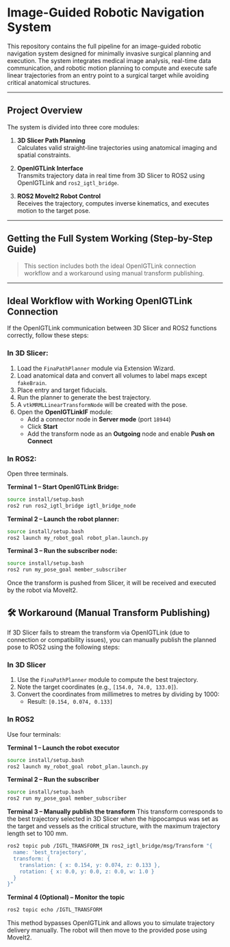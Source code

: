 # Image-Guided Robotic Navigation System

This repository contains the full pipeline for an image-guided robotic navigation system designed for minimally invasive surgical planning and execution. The system integrates medical image analysis, real-time data communication, and robotic motion planning to compute and execute safe linear trajectories from an entry point to a surgical target while avoiding critical anatomical structures.

---

## Project Overview

The system is divided into three core modules:

1. **3D Slicer Path Planning**  
   Calculates valid straight-line trajectories using anatomical imaging and spatial constraints.

2. **OpenIGTLink Interface**  
   Transmits trajectory data in real time from 3D Slicer to ROS2 using OpenIGTLink and `ros2_igtl_bridge`.

3. **ROS2 MoveIt2 Robot Control**  
   Receives the trajectory, computes inverse kinematics, and executes motion to the target pose.

---

## Getting the Full System Working (Step-by-Step Guide)

> This section includes both the ideal OpenIGTLink connection workflow and a workaround using manual transform publishing.

---

## Ideal Workflow with Working OpenIGTLink Connection

If the OpenIGTLink communication between 3D Slicer and ROS2 functions correctly, follow these steps:

### In 3D Slicer:
1. Load the `FinaPathPlanner` module via Extension Wizard.
2. Load anatomical data and convert all volumes to label maps except `fakeBrain`.
3. Place entry and target fiducials.
4. Run the planner to generate the best trajectory.
5. A `vtkMRMLLinearTransformNode` will be created with the pose.
6. Open the **OpenIGTLinkIF** module:
   - Add a connector node in **Server mode** (port `18944`)
   - Click **Start**
   - Add the transform node as an **Outgoing** node and enable **Push on Connect**

### In ROS2:
Open three terminals.

**Terminal 1 – Start OpenIGTLink Bridge:**
```bash
source install/setup.bash
ros2 run ros2_igtl_bridge igtl_bridge_node
```


**Terminal 2 – Launch the robot planner:**

```bash
source install/setup.bash
ros2 launch my_robot_goal robot_plan.launch.py
```

**Terminal 3 – Run the subscriber node:**

```bash
source install/setup.bash
ros2 run my_pose_goal member_subscriber
```

Once the transform is pushed from Slicer, it will be received and executed by the robot via MoveIt2.

## 🛠 Workaround (Manual Transform Publishing)

If 3D Slicer fails to stream the transform via OpenIGTLink (due to connection or compatibility issues), you can manually publish the planned pose to ROS2 using the following steps:

### In 3D Slicer

1. Use the `FinaPathPlanner` module to compute the best trajectory.
2. Note the target coordinates (e.g., `[154.0, 74.0, 133.0]`).
3. Convert the coordinates from millimetres to metres by dividing by 1000:
   - Result: `[0.154, 0.074, 0.133]`

### In ROS2

Use four terminals:

**Terminal 1 – Launch the robot executor**
```bash
source install/setup.bash
ros2 launch my_robot_goal robot_plan.launch.py
```

**Terminal 2 – Run the subscriber**
```bash
source install/setup.bash
ros2 run my_pose_goal member_subscriber
```

**Terminal 3 – Manually publish the transform**
This transform corresponds to the best trajectory selected in 3D Slicer when the hippocampus was set as the target and vessels as the critical structure, with the maximum trajectory length set to 100 mm.

```bash
ros2 topic pub /IGTL_TRANSFORM_IN ros2_igtl_bridge/msg/Transform "{
  name: 'best_trajectory',
  transform: {
    translation: { x: 0.154, y: 0.074, z: 0.133 },
    rotation: { x: 0.0, y: 0.0, z: 0.0, w: 1.0 }
  }
}"
```
**Terminal 4 (Optional) – Monitor the topic**
```bash
ros2 topic echo /IGTL_TRANSFORM
```
This method bypasses OpenIGTLink and allows you to simulate trajectory delivery manually. The robot will then move to the provided pose using MoveIt2.




